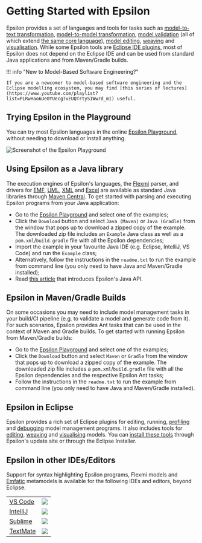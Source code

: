 # Getting Started with Epsilon

Epsilon provides a set of languages and tools for tasks such as [model-to-text transformation](doc/egl.md), [model-to-model transformation](doc/etl.md), [model validation](doc/evl.md) (all of which extend [the same core language](doc/eol.md)), [model editing](doc/flexmi/index.md), [weaving](doc/modelink/index.md) and [visualisation](doc/picto/index.md). While some Epsilon tools are [Eclipse IDE plugins](#epsilon-in-eclipse), most of Epsilon does not depend on the Eclipse IDE and can be used from standard Java applications and from Maven/Gradle builds.

!!! info "New to Model-Based Software Engineering?"

	If you are a newcomer to model-based software engineering and the Eclipse modelling ecosystem, you may find [this series of lectures](https://www.youtube.com/playlist?list=PLRwHao6Ue0YUecg7vEUQTrtySIWwrd_mI) useful.

## Trying Epsilon in the Playground

You can try most Epsilon languages in the online [Epsilon Playground](playground/index.html), without needing to download or install anything.

![Screenshot of the Epsilon Playground](doc/articles/playground/playground.png)

## Using Epsilon as a Java library

The execution engines of Epsilon's languages, the [Flexmi](doc/flexmi/index.md) parser, and drivers for [EMF](doc/articles/index.md#epsilon-and-emf-models), [UML](../doc/articles/profiled-uml-models), [XML](doc/articles/plain-xml/index.md) and [Excel](doc/articles/excel/index.md) are available as standard Java libraries through [Maven Central](https://central.sonatype.com/namespace/org.eclipse.epsilon). To get started with parsing and executing Epsilon programs from your Java application:

- Go to the [Epsilon Playground](playground/index.html) and select one of the examples;
- Click the `Download` button and select `Java (Maven)` or `Java (Gradle)` from the window that pops up to download a zipped copy of the example. The downloaded zip file includes an `Example` Java class as well as a `pom.xml`/`build.gradle` file with all the Epsilon dependencies;
- Import the example in your favourite Java IDE (e.g. Eclipse, IntelliJ, VS Code) and run the `Example` class;
- Alternatively, follow the instructions in the `readme.txt` to run the example from command line (you only need to have Java and Maven/Gradle installed);
- Read [this article](doc/articles/run-epsilon-from-java.md) that introduces Epsilon's Java API.

## Epsilon in Maven/Gradle Builds

On some occasions you may need to include model management tasks in your build/CI pipeline (e.g. to validate a model and generate code from it). For such scenarios, Epsilon provides Ant tasks that can be used in the context of Maven and Gradle builds. To get started with running Epsilon from Maven/Gradle builds:

- Go to the [Epsilon Playground](playground/index.html) and select one of the examples;
- Click the `Download` button and select `Maven` or `Gradle` from the window that pops up to download a zipped copy of the example. The downloaded zip file includes a `pom.xml`/`build.gradle` file with all the Epsilon dependencies and the respective Epsilon Ant tasks;
- Follow the instructions in the `readme.txt` to run the example from command line (you only need to have Java and Maven/Gradle installed).

## Epsilon in Eclipse

Epsilon provides a rich set of Eclipse plugins for editing, running, [profiling](doc/articles/profiling/index.md) and [debugging](doc/articles/debugger.md) model management programs. It also includes tools for [editing](doc/flexmi/index.md), [weaving](doc/modelink/index.md) and [visualising](doc/picto/index.md) models. You can [install these tools](download/index.md) through Epsilon's update site or through the Eclipse Installer.

## Epsilon in other IDEs/Editors

Support for syntax highlighting Epsilon programs, Flexmi models and [Emfatic](https://eclipse.org/emfatic) metamodels is available for the following IDEs and editors, beyond Eclipse.

|  |  |
| ------ | ---------- |
| [VS Code](doc/articles/vscode/index.md) | ![](../doc/articles/vscode/vscode.png) |
| [IntelliJ](https://github.com/epsilonlabs/epsilon.tmbundle?tab=readme-ov-file#importing-in-intellij) | ![](../doc/articles/intellij/intellij.png) |
| [Sublime](https://github.com/epsilonlabs/sublime) | ![](../doc/articles/sublime/sublime.png) |
| [TextMate](https://github.com/epsilonlabs/epsilon.tmbundle?tab=readme-ov-file#importing-in-textmate) | ![](../doc/articles/textmate/textmate.png) |
